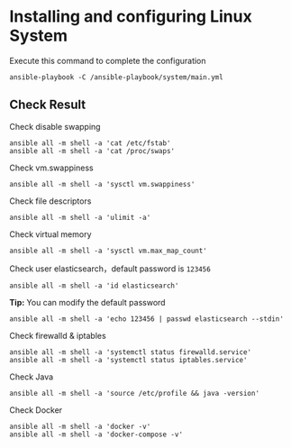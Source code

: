 # Installing and configuring Linux System

Execute this command to complete the configuration

```shell
ansible-playbook -C /ansible-playbook/system/main.yml
```

## Check Result

Check disable swapping

```shell
ansible all -m shell -a 'cat /etc/fstab'
ansible all -m shell -a 'cat /proc/swaps'
```

Check vm.swappiness

```shell
ansible all -m shell -a 'sysctl vm.swappiness'
```

Check file descriptors

```shell
ansible all -m shell -a 'ulimit -a'
```

Check virtual memory

```shell
ansible all -m shell -a 'sysctl vm.max_map_count'
```

Check user elasticsearch，default password is `123456`

```shell
ansible all -m shell -a 'id elasticsearch'
```

**Tip:** You can modify the default password

```shell
ansible all -m shell -a 'echo 123456 | passwd elasticsearch --stdin'
```

Check firewalld & iptables

```shell
ansible all -m shell -a 'systemctl status firewalld.service'
ansible all -m shell -a 'systemctl status iptables.service'
```

Check Java

```shell
ansible all -m shell -a 'source /etc/profile && java -version'
```

Check Docker

```shell
ansible all -m shell -a 'docker -v'
ansible all -m shell -a 'docker-compose -v'
```
